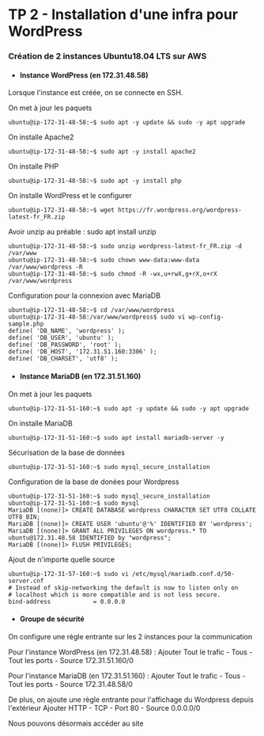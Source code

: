 # TP 2 - Installation d'une infra pour WordPress

### Création de 2 instances Ubuntu18.04 LTS sur AWS 

* ####  Instance WordPress (en 172.31.48.58)

Lorsque l'instance est créée, on se connecte en SSH.

On met à jour les paquets 
~~~~
ubuntu@ip-172-31-48-58:~$ sudo apt -y update && sudo -y apt upgrade
~~~~

On installe Apache2 
~~~~
ubuntu@ip-172-31-48-58:~$ sudo apt -y install apache2
~~~~

On installe PHP
~~~~
ubuntu@ip-172-31-48-58:~$ sudo apt -y install php
~~~~

On installe WordPress et le configurer 
~~~~
ubuntu@ip-172-31-48-58:~$ wget https://fr.wordpress.org/wordpress-latest-fr_FR.zip
~~~~
Avoir unzip au préable : sudo apt install unzip
~~~~
ubuntu@ip-172-31-48-58:~$ sudo unzip wordpress-latest-fr_FR.zip -d /var/www 
ubuntu@ip-172-31-48-58:~$ sudo chown www-data:www-data /var/www/wordpress -R
ubuntu@ip-172-31-48-58:~$ sudo chmod -R -wx,u+rwX,g+rX,o+rX /var/www/wordpress
~~~~
Configuration pour la connexion avec MariaDB
~~~~
ubuntu@ip-172-31-48-58:~$ cd /var/www/wordpress
ubuntu@ip-172-31-48-58:/var/www/wordpress$ sudo vi wp-config-sample.php
define( 'DB_NAME', 'wordpress' );
define( 'DB_USER', 'ubuntu' );
define( 'DB_PASSWORD', 'root' );
define( 'DB_HOST', '172.31.51.160:3306' );
define( 'DB_CHARSET', 'utf8' );
~~~~
* #### Instance MariaDB (en 172.31.51.160)
On met à jour les paquets 
~~~~
ubuntu@ip-172-31-51-160:~$ sudo apt -y update && sudo -y apt upgrade
~~~~
On installe MariaDB
~~~~
ubuntu@ip-172-31-51-160:~$ sudo apt install mariadb-server -y
~~~~
Sécurisation de la base de données 
~~~~
ubuntu@ip-172-31-51-160:~$ sudo mysql_secure_installation
~~~~
Configuration de la base de donées pour Wordpress
~~~~
ubuntu@ip-172-31-51-160:~$ sudo mysql_secure_installation
ubuntu@ip-172-31-51-160:~$ sudo mysql
MariaDB [(none)]> CREATE DATABASE wordpress CHARACTER SET UTF8 COLLATE UTF8_BIN;
MariaDB [(none)]> CREATE USER 'ubuntu'@'%' IDENTIFIED BY 'wordpress';
MariaDB [(none)]> GRANT ALL PRIVILEGES ON wordpress.* TO ubuntu@172.31.48.58 IDENTIFIED by "wordpress";
MariaDB [(none)]> FLUSH PRIVILEGES;
~~~~
Ajout de n'importe quelle source
~~~~
ubuntu@ip-172-31-57-160:~$ sudo vi /etc/mysql/mariadb.conf.d/50-server.cnf
# Instead of skip-networking the default is now to listen only on
# localhost which is more compatible and is not less secure.
bind-address            = 0.0.0.0
~~~~

* #### Groupe de sécurité
On configure une règle entrante sur les 2 instances pour la communication 

Pour l'instance WordPress (en 172.31.48.58) :
Ajouter Tout le trafic - Tous - Tout les ports - Source 172.31.51.160/0

Pour l'instance MariaDB (en 172.31.51.160) :
Ajouter Tout le trafic - Tous - Tout les ports - Source 172.31.48.58/0

De plus, on ajoute une règle entrante pour l'affichage du Wordpress depuis l'extérieur
Ajouter HTTP - TCP - Port 80 - Source 0.0.0.0/0

Nous pouvons désormais accéder au site


